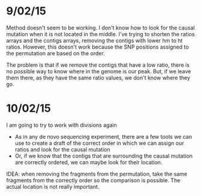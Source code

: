 9/02/15
===

Method doesn't seem to be working. I don't know how to look for the causal mutation when it is not located in the middle. I've trying to shorten the ratios arrays and the contigs arrays, removing the contigs with lower hm to ht ratios. However, this doesn't work because the SNP positions assigned to the permutation are based on the order. 

The problem is that if we remove the contigs that have a low ratio, there is no possible way to know where in the genome is our peak. But, if we leave them there, as they have the same ratio values, we don't know where they go. 

10/02/15
===

I am going to try to work with divisions again

- As in any de novo sequencing experiment, there are a few tools we can use to create a draft of the correct order in which we can assign our ratios and look for the causal mutation
- Or, if we know that the contigs that are surrounding the causal mutation are correctly ordered, we can maybe look for their location. 


IDEA: when removing the fragments from the permutation, take the same fragments from the correctly order so the comparison is possible. The actual location is not really important.